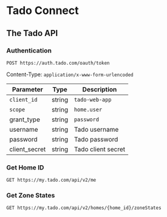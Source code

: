 # Tado Connect

## The Tado API

### Authentication

```
POST https://auth.tado.com/oauth/token
```

Content-Type: `application/x-www-form-urlencoded`

| Parameter     | Type   | Description        |
| ------------- | ------ | ------------------ |
| `client_id`   | string | `tado-web-app`     |
| `scope`       | string | `home.user`        |
| grant_type    | string | `password`         |
| username      | string | Tado username      |
| password      | string | Tado password      |
| client_secret | string | Tado client secret |


### Get Home ID

```
GET https://my.tado.com/api/v2/me
```

### Get Zone States

```
GET https://my.tado.com/api/v2/homes/{home_id}/zoneStates
```

